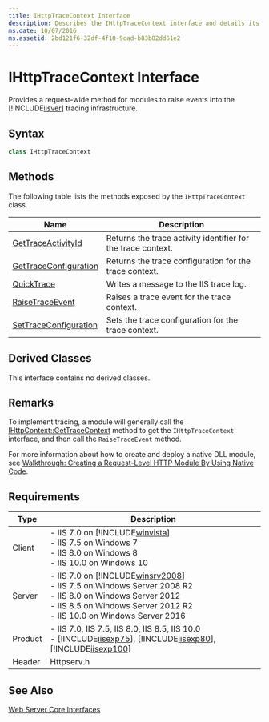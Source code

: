 ```yaml
---
title: IHttpTraceContext Interface
description: Describes the IHttpTraceContext interface and details its syntax, methods, derived classes, remarks, and requirements.
ms.date: 10/07/2016
ms.assetid: 2bd121f6-32df-4f18-9cad-b83b82dd61e2
---
```

# IHttpTraceContext Interface
Provides a request-wide method for modules to raise events into the [!INCLUDE[iisver](../../wmi-provider/includes/iisver-md.md)] tracing infrastructure.  
  
## Syntax  
  
```cpp  
class IHttpTraceContext  
```  
  
## Methods  
 The following table lists the methods exposed by the `IHttpTraceContext` class.  
  
|Name|Description|  
|----------|-----------------|  
|[GetTraceActivityId](../../web-development-reference/native-code-api-reference/ihttptracecontext-gettraceactivityid-method.md)|Returns the trace activity identifier for the trace context.|  
|[GetTraceConfiguration](../../web-development-reference/native-code-api-reference/ihttptracecontext-gettraceconfiguration-method.md)|Returns the trace configuration for the trace context.|  
|[QuickTrace](../../web-development-reference/native-code-api-reference/ihttptracecontext-quicktrace-method.md)|Writes a message to the IIS trace log.|  
|[RaiseTraceEvent](../../web-development-reference/native-code-api-reference/ihttptracecontext-raisetraceevent-method.md)|Raises a trace event for the trace context.|  
|[SetTraceConfiguration](../../web-development-reference/native-code-api-reference/ihttptracecontext-settraceconfiguration-method.md)|Sets the trace configuration for the trace context.|  
  
## Derived Classes  
 This interface contains no derived classes.  
  
## Remarks  
 To implement tracing, a module will generally call the [IHttpContext::GetTraceContext](../../web-development-reference/native-code-api-reference/ihttpcontext-gettracecontext-method.md) method to get the `IHttpTraceContext` interface, and then call the `RaiseTraceEvent` method.  
  
 For more information about how to create and deploy a native DLL module, see [Walkthrough: Creating a Request-Level HTTP Module By Using Native Code](../../web-development-reference/native-code-development-overview/walkthrough-creating-a-request-level-http-module-by-using-native-code.md).  
  
## Requirements  
  
|Type|Description|  
|----------|-----------------|  
|Client|-   IIS 7.0 on [!INCLUDE[winvista](../../wmi-provider/includes/winvista-md.md)]<br />-   IIS 7.5 on Windows 7<br />-   IIS 8.0 on Windows 8<br />-   IIS 10.0 on Windows 10|  
|Server|-   IIS 7.0 on [!INCLUDE[winsrv2008](../../wmi-provider/includes/winsrv2008-md.md)]<br />-   IIS 7.5 on Windows Server 2008 R2<br />-   IIS 8.0 on Windows Server 2012<br />-   IIS 8.5 on Windows Server 2012 R2<br />-   IIS 10.0 on Windows Server 2016|  
|Product|-   IIS 7.0, IIS 7.5, IIS 8.0, IIS 8.5, IIS 10.0<br />-   [!INCLUDE[iisexp75](../../web-development-reference/native-code-api-reference/includes/iisexp75-md.md)], [!INCLUDE[iisexp80](../../web-development-reference/native-code-api-reference/includes/iisexp80-md.md)], [!INCLUDE[iisexp100](../../web-development-reference/native-code-api-reference/includes/iisexp100-md.md)]|  
|Header|Httpserv.h|  
  
## See Also  
 [Web Server Core Interfaces](../../web-development-reference/native-code-api-reference/web-server-core-interfaces.md)
